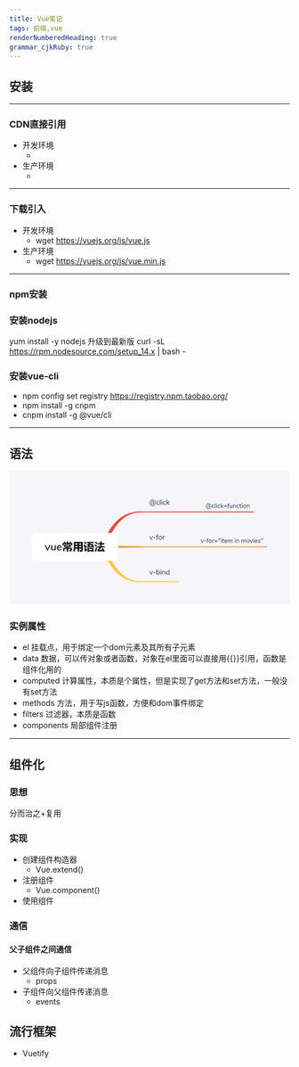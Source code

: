 ```yaml
---
title: Vue笔记
tags: 前端,vue
renderNumberedHeading: true
grammar_cjkRuby: true
---
```


## 安装


----------

### CDN直接引用

- 开发环境
	- <script src="https://cdn.jsdelivr.net/npm/vue/dist/vue.js"></script>
- 生产环境
	- <script src="https://cdn.jsdelivr.net/npm/vue@2.6.11"></script>

----------

### 下载引入

 - 开发环境
	 - wget https://vuejs.org/js/vue.js
 - 生产环境
	 -  wget https://vuejs.org/js/vue.min.js


----------

### npm安装

### 安装nodejs
yum install -y nodejs
升级到最新版
curl -sL https://rpm.nodesource.com/setup_14.x | bash -

### 安装vue-cli

 - npm config set registry https://registry.npm.taobao.org/
 - npm install -g cnpm
 - cnpm install -g @vue/cli 


----------
## 语法
![语法思维导图](xmind/vue常用语法.png)
### 实例属性

 - el 挂载点，用于绑定一个dom元素及其所有子元素
 - data 数据，可以传对象或者函数，对象在el里面可以直接用{{}}引用，函数是组件化用的
 - computed 计算属性，本质是个属性，但是实现了get方法和set方法，一般没有set方法
 - methods 方法，用于写js函数，方便和dom事件绑定
 - filters 过滤器，本质是函数
 - components 局部组件注册
  

----------


## 组件化

### 思想
分而治之+复用

### 实现

 - 创建组件构造器
	 - Vue.extend()
 - 注册组件
	 - Vue.component()
 - 使用组件

### 通信

#### 父子组件之间通信
 - 父组件向子组件传递消息
	 - props
 - 子组件向父组件传递消息
	 - events




## 流行框架
 - Vuetify

 
